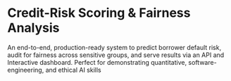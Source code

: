 # __Credit-Risk Scoring & Fairness Analysis__

An end-to-end, production-ready system to predict borrower default risk, audit for fairness across sensitive groups, and serve results via an API and Interactive dashboard. Perfect for demonstrating quantitative, software-engineering, and ethical AI skills
